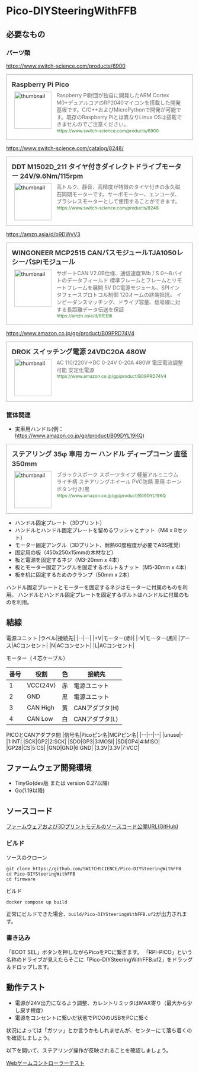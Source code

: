 # Pico-DIYSteeringWithFFB

## 必要なもの

### パーツ類

https://www.switch-science.com/products/6900
<blockquote class="blogcard" style="width:auto;border:1px solid #aaa;margin:1em 0;padding:1em;line-height:1.4;text-align:left;background:#fff;"><a href="https://www.switch-science.com/products/6900" target="_blank" style="display:block;text-decoration:none;"><div style="width:100%;margin:0 0 .5em;"><span style="font-size:18px;font-weight:700;color:#333">Raspberry Pi Pico</span></div><div style="min-height:100px;"><div style="float:left;width:100px;height:100px;margin:0 .5em;position:relative;"><img src="https://images.weserv.nl/?w=100&url=https://cdn.shopify.com/s/files/1/0514/0719/2262/products/eacb998e-6884-4f33-bec7-31c1b0b382b4_d554b388-fad1-49f1-96bb-dcb7ce49d9e1_1200x1200.jpg?v=1672016455" alt="thumbnail" style="display:block;margin:0;padding:0;width:100%;height:auto;border:none;position:absolute;top:50%;transform:translateY(-50%);"/></div><div style="padding:0 .5em;overflow:hidden;text-overflow:ellipsis;"><span style="font-size:14px;font-weight:400;color:#666">Raspberry Pi財団が独自に開発したARM Cortex M0+デュアルコアのRP2040マイコンを搭載した開発基板です。C/C++およびMicroPythonで開発が可能です。既存のRaspberry Piとは異なりLinux OSは搭載できませんのでご注意ください。</span><br/><span style="font-size:12px;font-weight:400;color:#373">https://www.switch-science.com/products/6900</span></div></div></a></blockquote>

https://www.switch-science.com/catalog/8248/
<blockquote class="blogcard" style="width:auto;border:1px solid #aaa;margin:1em 0;padding:1em;line-height:1.4;text-align:left;background:#fff;"><a href="https://www.switch-science.com/products/8248" target="_blank" style="display:block;text-decoration:none;"><div style="width:100%;margin:0 0 .5em;"><span style="font-size:18px;font-weight:700;color:#333">DDT M1502D_211 タイヤ付きダイレクトドライブモーター  24V/9.6Nm/115rpm</span></div><div style="min-height:100px;"><div style="float:left;width:100px;height:100px;margin:0 .5em;position:relative;"><img src="https://images.weserv.nl/?w=100&url=https://cdn.shopify.com/s/files/1/0514/0719/2262/products/1f7b6144-3c5f-4dd6-8ce2-04e0d9c8145b_f0c2efc5-9f40-47a3-ae85-80c630a75ce8_1200x800.jpg?v=1672016471" alt="thumbnail" style="display:block;margin:0;padding:0;width:100%;height:auto;border:none;position:absolute;top:50%;transform:translateY(-50%);"/></div><div style="padding:0 .5em;overflow:hidden;text-overflow:ellipsis;"><span style="font-size:14px;font-weight:400;color:#666">高トルク、静音、高精度が特徴のタイヤ付きの永久磁石同期モーターです。サーボモーター、エンコーダ、ブラシレスモーターとして使用することができます。</span><br/><span style="font-size:12px;font-weight:400;color:#373">https://www.switch-science.com/products/8248</span></div></div></a></blockquote>

https://amzn.asia/d/b9DWvV3
<blockquote class="blogcard" style="width:auto;border:1px solid #aaa;margin:1em 0;padding:1em;line-height:1.4;text-align:left;background:#fff;"><a href="https://amzn.asia/d/6fEEtIi" target="_blank" style="display:block;text-decoration:none;"><div style="width:100%;margin:0 0 .5em;"><span style="font-size:18px;font-weight:700;color:#333">WINGONEER MCP2515 CANバスモジュールTJA1050レシーバSPIモジュール</span></div><div style="min-height:100px;"><div style="float:left;width:100px;height:100px;margin:0 .5em;position:relative;"><img src="https://images.weserv.nl/?w=100&url=https://m.media-amazon.com/images/I/61uc63Aq2mL._AC_SL1200_.jpg" alt="thumbnail" style="display:block;margin:0;padding:0;width:100%;height:auto;border:none;position:absolute;top:50%;transform:translateY(-50%);"/></div><div style="padding:0 .5em;overflow:hidden;text-overflow:ellipsis;"><span style="font-size:14px;font-weight:400;color:#666">サポートCAN V2.0B仕様、通信速度1Mb / S
0〜8バイトのデータフィールド
標準フレームとフレームとリモートフレームを展開
5V DC電源モジュール、SPIインタフェースプロトコル制御
120オームの終端抵抗。 インピーダンスマッチング、ドライブ容量、信号線に対する長距離データ伝送を保証</span><br/><span style="font-size:12px;font-weight:400;color:#373">https://amzn.asia/d/6fEEtIi</span></div></div></a></blockquote>

https://www.amazon.co.jp/gp/product/B09PRD74V4
<blockquote class="blogcard" style="width:auto;border:1px solid #aaa;margin:1em 0;padding:1em;line-height:1.4;text-align:left;background:#fff;"><a href="https://www.amazon.co.jp/gp/product/B09PRD74V4" target="_blank" style="display:block;text-decoration:none;"><div style="width:100%;margin:0 0 .5em;"><span style="font-size:18px;font-weight:700;color:#333">DROK スイッチング電源 24VDC20A 480W</span></div><div style="min-height:100px;"><div style="float:left;width:100px;height:100px;margin:0 .5em;position:relative;"><img src="https://images.weserv.nl/?w=100&url=https://m.media-amazon.com/images/I/71gSvsp8RpL._AC_SL1500_.jpg" alt="thumbnail" style="display:block;margin:0;padding:0;width:100%;height:auto;border:none;position:absolute;top:50%;transform:translateY(-50%);"/></div><div style="padding:0 .5em;overflow:hidden;text-overflow:ellipsis;"><span style="font-size:14px;font-weight:400;color:#666">AC 110/220V→DC 0-24V 0-20A 480W 電圧電流調整可能 安定化電源</span><br/><span style="font-size:12px;font-weight:400;color:#373">https://www.amazon.co.jp/gp/product/B09PRD74V4</span></div></div></a></blockquote>



### 筐体関連

- 実車用ハンドル(例：https://www.amazon.co.jp/gp/product/B09DYL19KQ)
<blockquote class="blogcard" style="width:auto;border:1px solid #aaa;margin:1em 0;padding:1em;line-height:1.4;text-align:left;background:#fff;"><a href="https://www.amazon.co.jp/gp/product/B09DYL19KQ" target="_blank" style="display:block;text-decoration:none;"><div style="width:100%;margin:0 0 .5em;"><span style="font-size:18px;font-weight:700;color:#333">ステアリング 35φ 車用 カー ハンドル ディープコーン 直径350mm</span></div><div style="min-height:100px;"><div style="float:left;width:100px;height:100px;margin:0 .5em;position:relative;"><img src="https://images.weserv.nl/?w=100&url=https://m.media-amazon.com/images/I/71FcClOg8mL._AC_SL1500_.jpg" alt="thumbnail" style="display:block;margin:0;padding:0;width:100%;height:auto;border:none;position:absolute;top:50%;transform:translateY(-50%);"/></div><div style="padding:0 .5em;overflow:hidden;text-overflow:ellipsis;"><span style="font-size:14px;font-weight:400;color:#666">ブラックスポーク スポーツタイプ 軽量アルミニウム ライチ柄 ステアリングホイール PVC防錆 車用 ホーンボタン付き/黒</span><br/><span style="font-size:12px;font-weight:400;color:#373">https://www.amazon.co.jp/gp/product/B09DYL19KQ</span></div></div></a></blockquote>

- ハンドル固定プレート（3Dプリント）
- ハンドルとハンドル固定プレートを留めるワッシャとナット（M4 x 8セット）
- モーター固定アングル（3Dプリント、耐熱60度程度が必要でABS推奨）
- 固定用の板（450x250x15mmの木材など）
- 板と電源を固定するネジ（M3-20mm x 4本）
- 板とモーター固定アングルを固定するボルト＆ナット（M5-30mm x 4本）
- 板を机に固定するためのクランプ（50mm x 2本）

ハンドル固定プレートとモーターを固定するネジはモーターに付属のものを利用。
ハンドルとハンドル固定プレートを固定するボルトはハンドルに付属のものを利用。

## 結線

電源ユニット
|ラベル|接続先|
|--|--|
|+V|モーター(赤)|
|-V|モーター(黒)|
|アース|ACコンセント|
|N|ACコンセント|
|L|ACコンセント|

モーター（４芯ケーブル）

|番号|役割|色|接続先|
|--|--|--|--|
|1|VCC(24V)|赤|電源ユニット|
|2|GND|黒|電源ユニット|
|3|CAN High|黄|CANアダプタ(H)|
|4|CAN Low|白|CANアダプタ(L)|


PICOとCANアダプタ間
|信号名|Picoピン名|MCPピン名|
|--|--|--|
|unuse|-|1:INT|
|SCK|GP2|2:SCK|
|SDO|GP3|3:MOSI|
|SDI|GP4|4:MISO|
|GP28|CS|5:CS|
|GND|GND|6:GND|
|3.3V|3.3V|7:VCC|
 
## ファームウェア開発環境

- TinyGo(dev版 または version 0.27以降)
- Go(1.19以降)

## ソースコード

[ファームウェアおよび3Dプリントモデルのソースコード公開URL(GitHub)](https://github.com/SWITCHSCIENCE/Pico-DIYSteeringWithFFB)

### ビルド

ソースのクローン
```
git clone https://github.com/SWITCHSCIENCE/Pico-DIYSteeringWithFFB
cd Pico-DIYSteeringWithFFB
cd firmware
```

ビルド
```
docker compose up build
```

正常にビルドできた場合、`build/Pico-DIYSteeringWithFFB.uf2`が出力されます。

### 書き込み

「BOOT SEL」ボタンを押しながらPicoをPCに繋ぎます。
「RPI-PICO」という名称のドライブが見えたらそこに「Pico-DIYSteeringWithFFB.uf2」をドラッグ＆ドロップします。

## 動作テスト

- 電源が24V出力になるよう調整、カレントリミッタはMAX寄り（最大から少し戻す程度）
- 電源をコンセントに繋いだ状態でPICOのUSBをPCに繋ぐ

状況によっては「ガツッ」とか言うかもしれませんが、センターにて落ち着くのを確認しましょう。

以下を開いて、ステアリング操作が反映されることを確認しましょう。

[Webゲームコントローラーテスト](https://luser.github.io/gamepadtest/)

